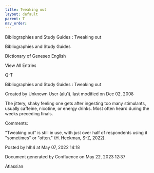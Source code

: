 ```yaml
---
title: Tweaking out
layout: default
parent: T
nav_order:
---
```


Bibliographies and Study Guides : Tweaking out

Bibliographies and Study Guides

Dictionary of Geneseo English

View All Entries

Q-T

Bibliographies and Study Guides : Tweaking out

Created by  Unknown User (alu1), last modified on Dec 02, 2008

The jittery, shaky feeling one gets after ingesting too many stimulants, usually caffeine, nicotine, or energy drinks. Most often heard during the weeks preceding finals.

Comments:

&quot;Tweaking out&quot; is still in use, with just over half of respondents using it &quot;sometimes&quot; or &quot;often.&quot; (H. Heckman, S-Z, 2022).

Posted by hlh4 at May 07, 2022 14:18

Document generated by Confluence on May 22, 2023 12:37

Atlassian
